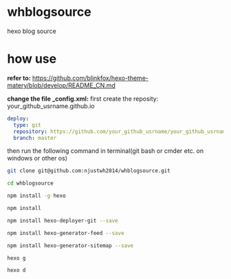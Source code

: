 # whblogsource
hexo blog source


# how use

**refer to:** https://github.com/blinkfox/hexo-theme-matery/blob/develop/README_CN.md

**change the file _config.xml:**
first create the reposity: your_github_usrname.github.io
```yml
deploy:
  type: git
  repository: https://github.com/your_github_usrname/your_github_usrname.github.io
  branch: master
```
then run the following command in terminal(git bash or cmder  etc. on windows or other os)

```bash
git clone git@github.com:njustwh2014/whblogsource.git

cd whblogsource

npm install -g hexo

npm install

npm install hexo-deployer-git --save

npm install hexo-generator-feed --save

npm install hexo-generator-sitemap --save

hexo g

hexo d

```



